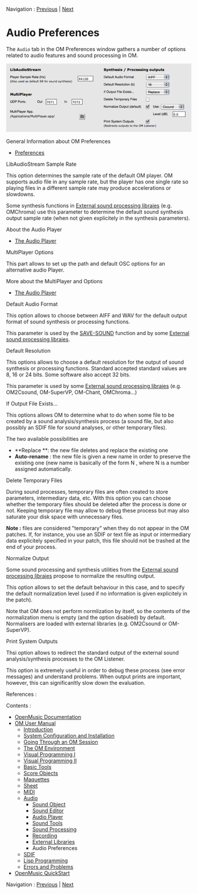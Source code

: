 
Navigation : [Previous](Externals "page précédente\(External
Libraries\)") | [Next](SDIF "Next\(SDIF\)")

# Audio Preferences

The `Audio` tab in the OM Preferences window gathers a number of options
related to audio features and sound processing in OM.

[![](../res/audioprefs_1.png)](../res/audioprefs.png "Cliquez pour agrandir")

General Information about OM Preferences

  * [Preferences](Preferences)

LibAudioStream Sample Rate

This option determines the sample rate of the default OM player. OM supports
audio file in any sample rate, but the player has one single rate so playing
files in a different sample rate may produce accelerations or slowdowns.

Some synthesis functions in [External sound processing
libraies](Externals) (e.g. OMChroma) use this parameter to determine the
default sound synthesis output sample rate (when not given explicitely in the
synthesis parameters).

About the Audio Player

  * [The Audio Player](AudioPlayer)

MultiPlayer Options

This part allows to set up the path and default OSC options for an alternative
audio Player.

More about the MultiPlayer and Options

  * [The Audio Player](AudioPlayer)

Default Audio Format

This option allows to choose between AIFF and WAV for the default output
format of sound synthesis or processing functions.

This parameter is used by the [SAVE-SOUND](SoundProcessing) function and
by some [External sound processing libraies](Externals).

Default Resolution

This options allows to choose a default resolution for the output of sound
synthesis or processing functions. Standard accepted standard values are 8, 16
or 24 bits. Some software also accept 32 bits.

This parameter is used by some [External sound processing
libraies](Externals) (e.g. OM2Csound, OM-SuperVP, OM-Chant, OMChroma...)

If Output File Exists...

This options allows OM to determine what to do when some file to be created by
a sound analysis/synthesis process (a sound file, but also possibly an SDIF
file for sound analyses, or other temporary files).

The two available possibilities are

  * **Replace  **: the new file deletes and replace the existing one
  * **Auto-rename**  : the new file is given a new name in order to preserve the existing one (new name is basically of the form <existingname> N , where  N is a number assigned automatically.

Delete Temporary Files

During sound processes, temporary files are often created to store parameters,
intermediary data, etc. With this option you can choose whether the temporary
files should be deleted after the process is done or not. Keeping temporary
file may allow to debug these process but may also saturate your disk space
with unnecessary files.

**Note  :** files are considered "temporary" when they do not appear in the OM
patches. If, for instance, you use an SDIF or text file as input or
intermediary data explicitely specified in your patch, this file should not be
trashed at the end of your process.

Normalize Output

Some sound processing and synthesis utilities from the [External sound
processing libraies](Externals) propose to normalize the resulting
output.

This option allows to set the default behaviour in this case, and to specify
the default normalization level (used if no information is given explicitely
in the patch).

Note that OM does not perform normlization by itself, so the contents of the
normalization menu is empty (and the option disabled) by default. Normalisers
are loaded with external libraries (e.g. OM2Csound or OM-SuperVP).

Print System Outputs

Thsi option allows to redirect the standard output of the external sound
analysis/synthesis processes to the OM Listener.

This option is  extremely useful in order to debug these process (see error
messages) and understand problems. When output prints are important, however,
this can significanltly slow down the evaluation.

References :

Contents :

  * [OpenMusic Documentation](OM-Documentation)
  * [OM User Manual](OM-User-Manual)
    * [Introduction](00-Contents)
    * [System Configuration and Installation](Installation)
    * [Going Through an OM Session](Goingthrough)
    * [The OM Environment](Environment)
    * [Visual Programming I](BasicVisualProgramming)
    * [Visual Programming II](AdvancedVisualProgramming)
    * [Basic Tools](BasicObjects)
    * [Score Objects](ScoreObjects)
    * [Maquettes](Maquettes)
    * [Sheet](Sheet)
    * [MIDI](MIDI)
    * [Audio](Audio)
      * [Sound Object](Sound)
      * [Sound Editor](SoundEditor)
      * [Audio Player](AudioPlayer)
      * [Sound Tools](SoundTools)
      * [Sound Processing](SoundProcessing)
      * [Recording](SoundRecording)
      * [External Libraries](Externals)
      * Audio Preferences
    * [SDIF](SDIF)
    * [Lisp Programming](Lisp)
    * [Errors and Problems](errors)
  * [OpenMusic QuickStart](QuickStart-Chapters)

Navigation : [Previous](Externals "page précédente\(External
Libraries\)") | [Next](SDIF "Next\(SDIF\)")

